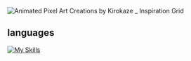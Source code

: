 ![Animated Pixel Art Creations by Kirokaze _ Inspiration Grid](https://github.com/user-attachments/assets/b8e1f0ce-e2a5-41d7-b31b-0386ca1ed449)
## languages
[![My Skills](https://skillicons.dev/icons?i=python,c,r,java)](https://skillicons.dev)
